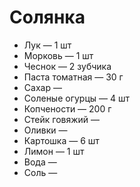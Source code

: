 # Солянка

* Лук — 1 шт
* Морковь — 1 шт
* Чеснок — 2 зубчика
* Паста томатная — 30 г
* Сахар —
* Соленые огурцы — 4 шт
* Копчености — 200 г
* Стейк говяжий —
* Оливки —
* Картошка — 6 шт
* Лимон — 1 шт
* Вода —
* Соль —
